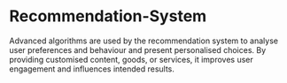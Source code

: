 # Recommendation-System
Advanced algorithms are used by the recommendation system to analyse user preferences and behaviour and present personalised choices. By providing customised content, goods, or services, it improves user engagement and influences intended results.
